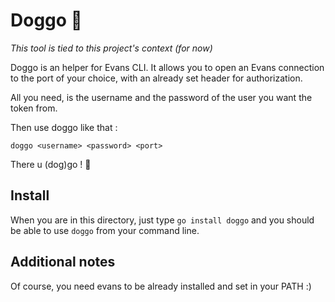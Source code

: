 # Doggo 🐶

*This tool is tied to this project's context (for now)*

Doggo is an helper for Evans CLI.
It allows you to open an Evans connection to the port of your choice, with an already set header for authorization.


All you need, is the username and the password of the user you want the token from.

Then use doggo like that :

`doggo <username> <password> <port>`

There u (dog)go ! 🐶


## Install

When you are in this directory, just type `go install doggo` and you should be able to use `doggo` from your command line.


## Additional notes

Of course, you need evans to be already installed and set in your PATH :)
